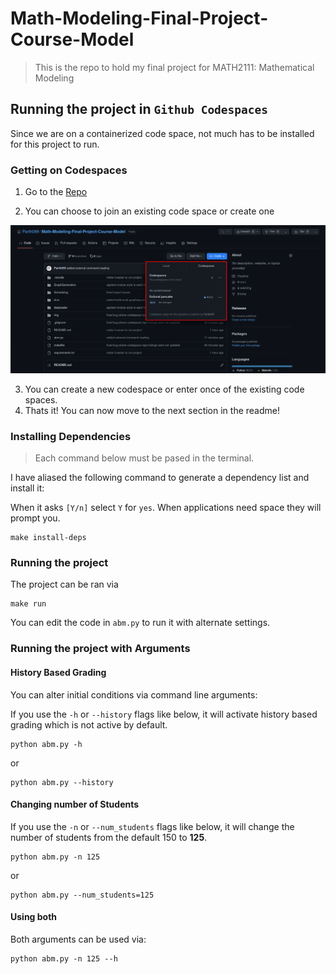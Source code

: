 # Math-Modeling-Final-Project-Course-Model

> This is the repo to hold my final project for MATH2111: Mathematical Modeling

## Running the project in `Github Codespaces`

Since we are on a containerized code space, not much has to be installed for this project to run.

### Getting on Codespaces

1. Go to the [Repo](https://github.com/Parth099/Math-Modeling-Final-Project-Course-Model)

2. You can choose to join an existing code space or create one

![./assets/step2.png](./assets/step2.png)

3. You can create a new codespace or enter once of the existing code spaces.
4. Thats it! You can now move to the next section in the readme!

### Installing Dependencies

> Each command below must be pased in the terminal.

I have aliased the following command to generate a dependency list and install it:

When it asks `[Y/n]` select `Y` for `yes`. When applications need space they will prompt you.

```shell
make install-deps
```

### Running the project

The project can be ran via

```shell
make run
```

You can edit the code in `abm.py` to run it with alternate settings.

### Running the project with Arguments

#### History Based Grading

You can alter initial conditions via command line arguments:

If you use the `-h` or `--history` flags like below, it will activate history based grading which is not active by default.

```shell
python abm.py -h
```

or

```shell
python abm.py --history
```

#### Changing number of Students

If you use the `-n` or `--num_students` flags like below, it will change the number of students from the default 150 to **125**.

```shell
python abm.py -n 125
```

or

```shell
python abm.py --num_students=125
```

#### Using both

Both arguments can be used via:

```shell
python abm.py -n 125 --h
```

